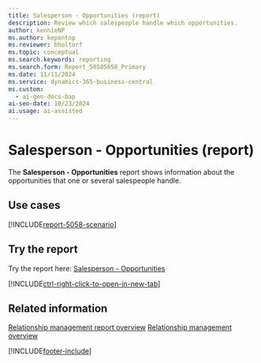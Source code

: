 ```yaml
---
title: Salesperson - Opportunities (report)
description: Review which salespeople handle which opportunities.
author: kennieNP
ms.author: kepontop
ms.reviewer: bholtorf
ms.topic: conceptual
ms.search.keywords: reporting
ms.search.form: Report_50585058_Primary
ms.date: 11/11/2024
ms.service: dynamics-365-business-central
ms.custom:
  - ai-gen-docs-bap
ai-seo-date: 10/23/2024
ai.usage: ai-assisted
---
```


# Salesperson - Opportunities (report)

The **Salesperson - Opportunities** report shows information about the opportunities that one or several salespeople handle.

## Use cases

[!INCLUDE[report-5058-scenario](../includes/report-5058-scenario-include.md)]

<!-- 

Prompt

Below is a report in an ERP system. Provide 3-4 use cases for different personas working with project management or finance for projects.

Format like this:    
  
As a <persona>, use the report to    
* use case 1  
* use case 2    

Do not capitalize the persona names. 

Do not start lines with "Use the data to"

## Report name
Salesperson - Opportunities

## Report description

### What the report does

### Use cases

Please include your data sources and URLs

-->

## Try the report

Try the report here: [Salesperson - Opportunities](https://businesscentral.dynamics.com?report=5058)

[!INCLUDE[ctrl-right-click-to-open-in-new-tab](../includes/ctrl-right-click-to-open-in-new-tab.md)]

## Related information

[Relationship management report overview](../marketing-reports.md)
[Relationship management overview](../marketing-relationship-management.md)

[!INCLUDE[footer-include](../includes/footer-banner.md)]